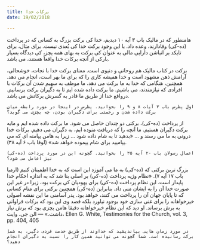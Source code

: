 ```yaml
---
title: برکات خدا
date: 19/02/2018

---
```


هامنطور که در مالیک باب ۳ آیه ۱۰ دیدیم، خدا کی برکت بزرگ به کسانی که در پرداخت (ده-کی) وفادارند، وعده داد. با این وجود برکت خدا کی بُعدی نیست. برای مثال، برای تایکد بر انباشن دارایی مالی به عنوان کی برکت به بهای همه یچز، کی دیدگاه بسیار بارکی از آنچه برکات خدا واقعاً هستند، می باشد.

برکت در کتاب مالیک هم روحانی و دنیوی است. معنای برکت خدا با نجات، خوشحالی، آرامش ذهن مشهود است و خدا همیشه کاری را که برای ما بهر است، انجام می دهد. همچنین، هنگامی که خدا به ما برکت می دهد، ما موظف به سهیم شدن آن برکات با افرادی که نیازمندند، می باشیم. ما برکت داده شده ایم تا به دگیران برکت برسانیم. درواقع خدا از طریق ما قادر به گسرش برکاتش می باشد.

`اول پطرس باب ۳ آیات ۸ و ۹ را بخوانید. پطرس در اینجا در مورد رابطه میان برکت داده شدن و رحمتی برای دگیران بودن، چه یچزی می گوید؟ `

از پرداخت (ده-کی)، برکتی دو چندان حاصل می شود. ما برکت داده شده ایم و مایه برکت دگیران هستیم. ما آنچه را که دریافت منوده ایم، به دگیران می دهیم. برکات خدا درونی به ما می رسند و ... «بدهید تا به شام داده شود ... زیرا به هامن یپامنه ای که می یپامیید برای شام یپموده خواهد شد» (لوقا باب ۶ آیه ۳۸).

`اعمال رسولان باب ۲۰ آیه ۳۵ را بخوانید. گچونه این در مورد پرداخت (ده-کی) نیز اعامل می شود؟`

بزرگ ترین برکتی که (ده-کی) به ما می آموزد این است که به خدا اطمینان کنیم (ارمیا باب ۱۷ آیه ۷). «نظام وژیه پرداخت (ده-کی) بر اصلی بنا شد که به اندازه احکام خدا پایدار است. این نظام پرداخت (ده-کی) برای یهودیان کی برکت بود، زیرا  در غیر این صورت خدا آن را به ایشان منی داد. بنابراین (ده-کی) همچنین برکتی برای متام کسانی که تا پایان جهان آن را پرداخت می کنند، خواهد بود. پدر آسامنی ما این نقشه اصولی خیرخواهانه را برای غنی سازی خود بوجود نیاورد بلکه قصد وی این بود که برکات فراوانی به برش برساند. او دید که این نظام خیرخواهانه دقیقا هامن یچزی بود که برش نیاز داشت.» — الن جی. وایت، Ellen G. White, Testimonies for the Church, vol. 3, pp. 404, 405

`ِدر مورد زمان هایی بیاندیشید که خداوند از طریق خدمت فردی دگیر، به شما برکت رسانیده است. شما گچونه می توانید همین کار را نسبت به دگیران انجام دهید؟`